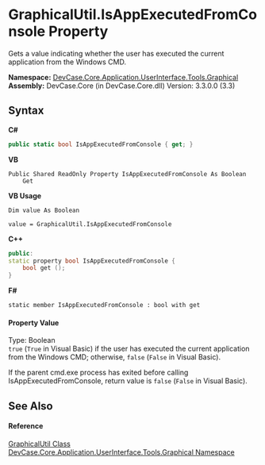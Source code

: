 # GraphicalUtil.IsAppExecutedFromConsole Property 
 

Gets a value indicating whether the user has executed the current application from the Windows CMD.

**Namespace:**&nbsp;<a href="N_DevCase_Core_Application_UserInterface_Tools_Graphical">DevCase.Core.Application.UserInterface.Tools.Graphical</a><br />**Assembly:**&nbsp;DevCase.Core (in DevCase.Core.dll) Version: 3.3.0.0 (3.3)

## Syntax

**C#**<br />
``` C#
public static bool IsAppExecutedFromConsole { get; }
```

**VB**<br />
``` VB
Public Shared ReadOnly Property IsAppExecutedFromConsole As Boolean
	Get
```

**VB Usage**<br />
``` VB Usage
Dim value As Boolean

value = GraphicalUtil.IsAppExecutedFromConsole

```

**C++**<br />
``` C++
public:
static property bool IsAppExecutedFromConsole {
	bool get ();
}
```

**F#**<br />
``` F#
static member IsAppExecutedFromConsole : bool with get

```


#### Property Value
Type: Boolean<br />`true` (`True` in Visual Basic) if the user has executed the current application from the Windows CMD; otherwise, `false` (`False` in Visual Basic). 

 If the parent cmd.exe process has exited before calling IsAppExecutedFromConsole, return value is `false` (`False` in Visual Basic).

## See Also


#### Reference
<a href="T_DevCase_Core_Application_UserInterface_Tools_Graphical_GraphicalUtil">GraphicalUtil Class</a><br /><a href="N_DevCase_Core_Application_UserInterface_Tools_Graphical">DevCase.Core.Application.UserInterface.Tools.Graphical Namespace</a><br />